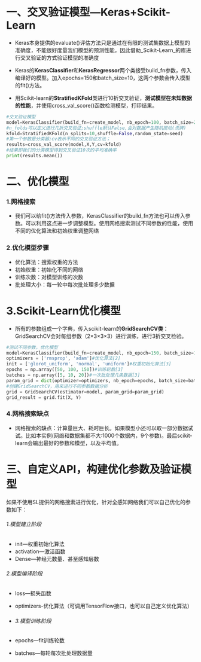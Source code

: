 # 一、交叉验证模型—Keras+Scikit-Learn

* Keras本身提供的evaluate\(\)评估方法只是通过在有限的测试集数据上模型的准确度，不能很好度量我们模型的预测性能，因此借助_Scikit-Learn_的库进行交叉验证的方式验证模型的准确度

* Keras的**KerasClassifier**和**KerasRegressor**两个类接受build\_fn参数，传入编译好的模型。加入epochs=150和batch\_size=10，这两个参数会传入模型的fit\(\)方法。

* 用Scikit-learn的**StratifiedKFold**类进行10折交叉验证，**测试模型在未知数据的性能**，并使用cross\_val\_score\(\)函数检测模型，打印结果。

```py
#交叉验证模型
model=KerasClassifier(build_fn=create_model, nb_epoch=100, batch_size=20)
#n_folds可以定义进行几折交叉验证;shuffle默认False,会对数据产生随机搅动(洗牌)
kfold=StratifiedKFold(n_splits=10,shuffle=False,random_state=seed)
#第一个参数是分类器;cv表示不同的交叉验证方法；
results=cross_val_score(model,X,Y,cv=kfold)
#结果即我们的分类模型得到交叉验证10次的平均准确率
print(results.mean())
```

# 二、优化模型

### 1.网格搜索

* 我们可以给fit\(\)方法传入参数，KerasClassifier的build\_fn方法也可以传入参数。可以利用这点进一步调整模型。使用网格搜索测试不同参数的性能，使用不同的优化算法和初始权重调整网络

### 2.优化模型步骤

* 优化算法：搜索权重的方法
* 初始权重：初始化不同的网络
* 训练次数：对模型训练的次数
* 批处理大小：每一轮中每次批处理多少数据

# 3.Scikit-Learn优化模型

* 所有的参数组成一个字典，传入scikit-learn的**GridSearchCV类**：GridSearchCV会对每组参数（2×3×3×3）进行训练，进行3折交叉检验。

```py
#测试不同参数，优化模型
model=KerasClassifier(build_fn=create_model, nb_epoch=150, batch_size=10)
optimizers = ['rmsprop', 'adam']#优化算法[2]
init = ['glorot_uniform', 'normal', 'uniform']#权重初始化算法[3]
epochs = np.array([50, 100, 150])#训练轮数[3]
batches = np.array([5, 10, 20])#一次批处理几条数据[3]
param_grid = dict(optimizer=optimizers, nb_epoch=epochs, batch_size=batches, init=init) 
#创建GridSearchCV，用来进行不同参数数据分析
grid = GridSearchCV(estimator=model, param_grid=param_grid)
grid_result = grid.fit(X, Y)
```

### 4.网格搜索缺点

* 网格搜索的缺点：计算量巨大、耗时巨长。如果模型小还可以取一部分数据试试。比如本实例\(网络和数据集都不大:1000个数据内，9个参数\)。最后scikit-learn会输出最好的参数和模型，以及平均值。

# 三、自定义API，构建优化参数及验证模型

如果不使用SL提供的网格搜索进行优化，针对全感知网络我们可以自己优化的参数如下：

###### 1.模型建立阶段

* init—权重初始化算法
* activation—激活函数
* Dense—神经元数量、甚至感知层数

###### 2.模型编译阶段

* loss—损失函数
* optimizers-优化算法（可调用TensorFlow接口，也可以自己定义优化算法）
* ###### 3.模型训练阶段
* epochs—fit训练轮数

* batches—每轮每次批处理数据量



